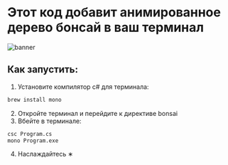 # Этот код добавит анимированное дерево бонсай в ваш терминал
![banner](https://github.com/kutawhat/bonsai-ascii-animation/assets/64655969/4004f870-29d5-49cc-b882-8d596e262d8b)

## Как запустить:
1. Установите компилятор c# для терминала:
```zsh
brew install mono
```
2. Откройте терминал и перейдите к директиве bonsai
3. Вбейте в терминале:
```zsh
csc Program.cs
mono Program.exe
```
4. Наслаждайтесь ∗

<!--```zsh
              		       ,.,
              		      MMMM_    ,..,
              		        "_ "__"MMMMM          ,...,,
              		 ,..., __." --"    ,.,     _-"MMMMMMM
              		MMMMMM"___ "_._   MMM"_."" _ """"""
              		 """""    "" , \_.   "_. ."       #
              		 #      ,,, _"__ \__./ ."      #
              		    #  MMMMM_"  "_    ./          #
              		 #      ''''      (    )
              		  _______________.-'____"---._
              		  \                          /
              		   \________________________/
              		     |_|                |_|
```-->
<!-- ![preview](https://github.com/kutawhat/bonsai-ascii-animation/assets/64655969/0cf99a2a-640e-4e23-8bc9-ad1067f451a0) -->